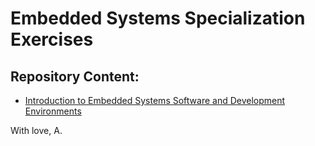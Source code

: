 # Embedded Systems Specialization Exercises

## Repository Content:
- [Introduction to Embedded Systems Software and Development Environments](https://www.coursera.org/learn/introduction-embedded-systems/home/info)

With love, 
A.